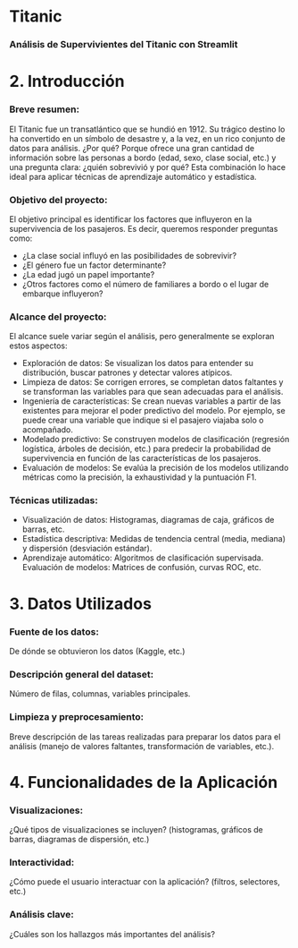 # Titanic

### Análisis de Supervivientes del Titanic con Streamlit

# 2. Introducción

### Breve resumen:

El Titanic fue un transatlántico que se hundió en 1912. Su trágico destino lo ha convertido en un símbolo de desastre y, a la vez, en un rico conjunto de datos para análisis. ¿Por qué? Porque ofrece una gran cantidad de información sobre las personas a bordo (edad, sexo, clase social, etc.) y una pregunta clara: ¿quién sobrevivió y por qué? Esta combinación lo hace ideal para aplicar técnicas de aprendizaje automático y estadística.

### Objetivo del proyecto:

El objetivo principal es identificar los factores que influyeron en la supervivencia de los pasajeros. Es decir, queremos responder preguntas como:

- ¿La clase social influyó en las posibilidades de sobrevivir?
- ¿El género fue un factor determinante?
- ¿La edad jugó un papel importante?
- ¿Otros factores como el número de familiares a bordo o el lugar de embarque influyeron?

### Alcance del proyecto:

El alcance suele variar según el análisis, pero generalmente se exploran estos aspectos:

- Exploración de datos: Se visualizan los datos para entender su distribución, buscar patrones y detectar valores atípicos.
- Limpieza de datos: Se corrigen errores, se completan datos faltantes y se transforman las variables para que sean adecuadas para el análisis.
- Ingeniería de características: Se crean nuevas variables a partir de las existentes para mejorar el poder predictivo del modelo. Por ejemplo, se puede crear una variable que indique si el pasajero viajaba solo o acompañado.
- Modelado predictivo: Se construyen modelos de clasificación (regresión logística, árboles de decisión, etc.) para predecir la probabilidad de supervivencia en función de las características de los pasajeros.
- Evaluación de modelos: Se evalúa la precisión de los modelos utilizando métricas como la precisión, la exhaustividad y la puntuación F1.

### Técnicas utilizadas:

- Visualización de datos: Histogramas, diagramas de caja, gráficos de barras, etc.
- Estadística descriptiva: Medidas de tendencia central (media, mediana) y dispersión (desviación estándar).
- Aprendizaje automático: Algoritmos de clasificación supervisada.
  Evaluación de modelos: Matrices de confusión, curvas ROC, etc.

# 3. Datos Utilizados

### Fuente de los datos:

De dónde se obtuvieron los datos (Kaggle, etc.)

### Descripción general del dataset:

Número de filas, columnas, variables principales.

### Limpieza y preprocesamiento:

Breve descripción de las tareas realizadas para preparar los datos para el análisis (manejo de valores faltantes, transformación de variables, etc.).

# 4. Funcionalidades de la Aplicación

### Visualizaciones:

¿Qué tipos de visualizaciones se incluyen? (histogramas, gráficos de barras, diagramas de dispersión, etc.)

### Interactividad:

¿Cómo puede el usuario interactuar con la aplicación? (filtros, selectores, etc.)

### Análisis clave:

¿Cuáles son los hallazgos más importantes del análisis?
